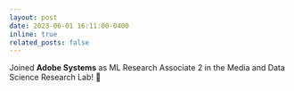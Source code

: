 ```yaml
---
layout: post
date: 2023-06-01 16:11:00-0400
inline: true
related_posts: false
---
```


Joined **Adobe Systems** as ML Research Associate 2 in the Media and Data Science Research Lab! 🚀